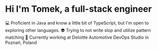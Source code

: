 # Hi I'm Tomek, a full-stack engineer

💻 Proficient in Java and know a little bit of TypeScript, but I'm open to exploring other languages.
👽 Trying to not write slop and utilize pattern matching
💼 Currently working at Deloitte Automotive DevOps Studio in Poznań, Poland
